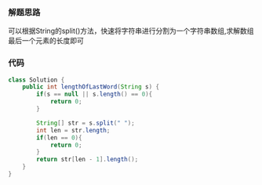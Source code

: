 ### 解题思路
可以根据String的split()方法，快速将字符串进行分割为一个字符串数组,求解数组最后一个元素的长度即可

### 代码

```java
class Solution {
    public int lengthOfLastWord(String s) {
        if(s == null || s.length() == 0){
            return 0;
        }

        String[] str = s.split(" ");
        int len = str.length;
        if(len == 0){
            return 0;
        }
        return str[len - 1].length();
    }
}
```